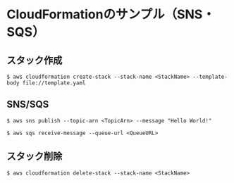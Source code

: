 # CloudFormationのサンプル（SNS・SQS）

## スタック作成

```
$ aws cloudformation create-stack --stack-name <StackName> --template-body file://template.yaml
```

## SNS/SQS

```
$ aws sns publish --topic-arn <TopicArn> --message "Hello World!"

$ aws sqs receive-message --queue-url <QueueURL>
```

## スタック削除

```
$ aws cloudformation delete-stack --stack-name <StackName>
```
